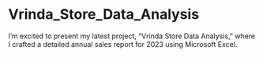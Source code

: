 # Vrinda_Store_Data_Analysis
I’m excited to present my latest project, “Vrinda Store Data Analysis,” where I crafted a detailed annual sales report for 2023 using Microsoft Excel.
